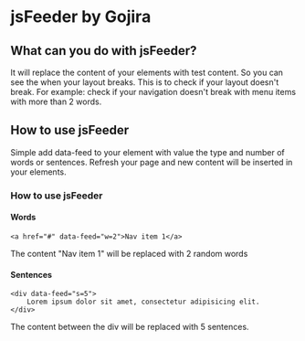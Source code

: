 
# jsFeeder by Gojira

## What can you do with jsFeeder?

It will replace the content of your elements with test content. So you can see the when your layout breaks.
This is to check if your layout doesn't break. For example: check if your navigation doesn't break with menu items with more than 2 words.

## How to use jsFeeder

Simple add data-feed to your element with value the type and number of words or sentences.
Refresh your page and new content will be inserted in your elements.

### How to use jsFeeder

#### Words

```
<a href="#" data-feed="w=2">Nav item 1</a>
```

The content "Nav item 1" will be replaced with 2 random words


#### Sentences

```
<div data-feed="s=5">
    Lorem ipsum dolor sit amet, consectetur adipisicing elit.
</div>
```

The content between the div will be replaced with 5 sentences.
